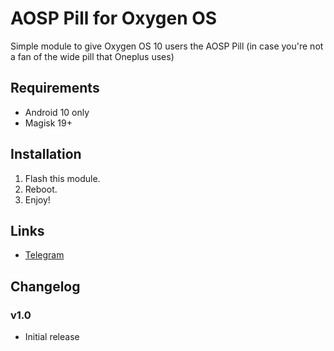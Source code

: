 # AOSP Pill for Oxygen OS

Simple module to give Oxygen OS 10 users the AOSP Pill (in case you're not a fan of the wide pill that Oneplus uses)

## Requirements
- Android 10 only
- Magisk 19+

## Installation
1. Flash this module.
2. Reboot.
3. Enjoy!

## Links
- [Telegram](https://t.me/DanGLES3)


## Changelog
### v1.0
- Initial release

